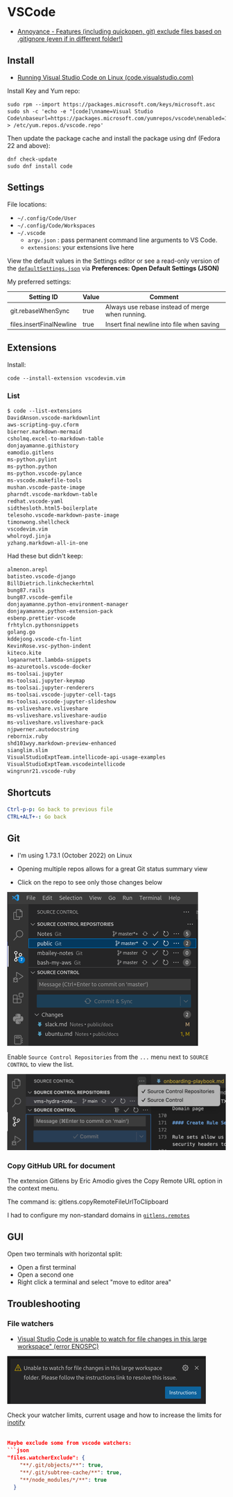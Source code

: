 # VSCode

- [Annoyance - Features (including quickopen, git) exclude files based on .gitignore (even if in different folder!)](https://github.com/microsoft/vscode/issues/15604)

## Install

- [Running Visual Studio Code on Linux (code.visualstudio.com)](https://code.visualstudio.com/docs/setup/linux)

Install Key and Yum repo:

```shell
sudo rpm --import https://packages.microsoft.com/keys/microsoft.asc
sudo sh -c 'echo -e "[code]\nname=Visual Studio Code\nbaseurl=https://packages.microsoft.com/yumrepos/vscode\nenabled=1\ngpgcheck=1\ngpgkey=https://packages.microsoft.com/keys/microsoft.asc" > /etc/yum.repos.d/vscode.repo'
```

Then update the package cache and install the package using dnf (Fedora 22 and above):

```shell
dnf check-update
sudo dnf install code
```

## Settings

File locations:

- `~/.config/Code/User`
- `~/.config/Code/Workspaces`
- `~/.vscode`
    - `argv.json` : pass permanent command line arguments to VS Code.
    - `extensions`: your extensions live here

View the default values in the Settings editor or see a read-only version of the [`defaultSettings.json`][defaults] via **Preferences: Open Default Settings (JSON)**

My preferred settings:

| Setting  ID              | Value   | Comment                                          |
| ------------------------ | ------- | ------------------------------------------------ |
| git.rebaseWhenSync       | true    | Always use rebase instead of merge when running. |
| files.insertFinalNewline | true    | Insert final newline into file when saving       |

[defaults]: https://code.visualstudio.com/docs/getstarted/settings#_default-settings




## Extensions

Install:

    code --install-extension vscodevim.vim

### List

```shell
$ code --list-extensions
DavidAnson.vscode-markdownlint
aws-scripting-guy.cform
bierner.markdown-mermaid
csholmq.excel-to-markdown-table
donjayamanne.githistory
eamodio.gitlens
ms-python.pylint
ms-python.python
ms-python.vscode-pylance
ms-vscode.makefile-tools
mushan.vscode-paste-image
pharndt.vscode-markdown-table
redhat.vscode-yaml
sidthesloth.html5-boilerplate
telesoho.vscode-markdown-paste-image
timonwong.shellcheck
vscodevim.vim
wholroyd.jinja
yzhang.markdown-all-in-one
```

Had these but didn't keep:

```
almenon.arepl
batisteo.vscode-django
BillDietrich.linkcheckerhtml
bung87.rails
bung87.vscode-gemfile
donjayamanne.python-environment-manager
donjayamanne.python-extension-pack
esbenp.prettier-vscode
frhtylcn.pythonsnippets
golang.go
kddejong.vscode-cfn-lint
KevinRose.vsc-python-indent
kiteco.kite
loganarnett.lambda-snippets
ms-azuretools.vscode-docker
ms-toolsai.jupyter
ms-toolsai.jupyter-keymap
ms-toolsai.jupyter-renderers
ms-toolsai.vscode-jupyter-cell-tags
ms-toolsai.vscode-jupyter-slideshow
ms-vsliveshare.vsliveshare
ms-vsliveshare.vsliveshare-audio
ms-vsliveshare.vsliveshare-pack
njpwerner.autodocstring
rebornix.ruby
shd101wyy.markdown-preview-enhanced
sianglim.slim
VisualStudioExptTeam.intellicode-api-usage-examples
VisualStudioExptTeam.vscodeintellicode
wingrunr21.vscode-ruby
```

## Shortcuts

```yaml
Ctrl-p-p: Go back to previous file
CTRL+ALT+-: Go back
```

## Git

- I'm using 1.73.1 (October 2022) on Linux

- Opening multiple repos allows for a great Git status summary view
- Click on the repo to see only those changes below
  
![](assets/vscode-git-status-summary.png)

Enable `Source Control Repositories` from the `...` menu next to `SOURCE CONTROL` to view the list.

![](assets/vscode-enable-source-control-repositories.png)


### Copy GitHub URL for document

The extension Gitlens by Eric Amodio gives the Copy Remote URL option in the context menu.

The command is: gitlens.copyRemoteFileUrlToClipboard

I had to configure my non-standard domains in [`gitlens.remotes`](https://github.com/gitkraken/vscode-gitlens#remotes)

## GUI

Open two terminals with horizontal split:

- Open a first terminal
- Open a second one
- Right click a terminal and select "move to editor area"

## Troubleshooting

### File watchers

- [Visual Studio Code is unable to watch for file changes in this large workspace" (error ENOSPC)](https://code.visualstudio.com/docs/setup/linux#_visual-studio-code-is-unable-to-watch-for-file-changes-in-this-large-workspace-error-enospc)

![](assets/vscode-unable-to-watch-for-file-changes.png)

Check your watcher limits, current usage and how to increase the limits for [inotify](inotify.md)

```json

Maybe exclude some from vscode watchers:
```json
"files.watcherExclude": {
    "**/.git/objects/**": true,
    "**/.git/subtree-cache/**": true,
    "**/node_modules/*/**": true
  }
```
